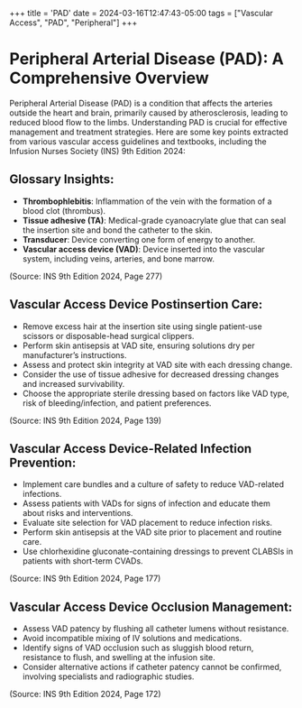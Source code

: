+++
title = 'PAD'
date = 2024-03-16T12:47:43-05:00
tags = ["Vascular Access", "PAD", "Peripheral"]
+++

# **Peripheral Arterial Disease (PAD): A Comprehensive Overview**

Peripheral Arterial Disease (PAD) is a condition that affects the arteries outside the heart and brain, primarily caused by atherosclerosis, leading to reduced blood flow to the limbs. Understanding PAD is crucial for effective management and treatment strategies. Here are some key points extracted from various vascular access guidelines and textbooks, including the Infusion Nurses Society (INS) 9th Edition 2024:

## **Glossary Insights:**
- **Thrombophlebitis**: Inflammation of the vein with the formation of a blood clot (thrombus).
- **Tissue adhesive (TA)**: Medical-grade cyanoacrylate glue that can seal the insertion site and bond the catheter to the skin.
- **Transducer**: Device converting one form of energy to another.
- **Vascular access device (VAD)**: Device inserted into the vascular system, including veins, arteries, and bone marrow.

(Source: INS 9th Edition 2024, Page 277)

## **Vascular Access Device Postinsertion Care:**
- Remove excess hair at the insertion site using single patient-use scissors or disposable-head surgical clippers.
- Perform skin antisepsis at VAD site, ensuring solutions dry per manufacturer’s instructions.
- Assess and protect skin integrity at VAD site with each dressing change.
- Consider the use of tissue adhesive for decreased dressing changes and increased survivability.
- Choose the appropriate sterile dressing based on factors like VAD type, risk of bleeding/infection, and patient preferences.

(Source: INS 9th Edition 2024, Page 139)

## **Vascular Access Device-Related Infection Prevention:**
- Implement care bundles and a culture of safety to reduce VAD-related infections.
- Assess patients with VADs for signs of infection and educate them about risks and interventions.
- Evaluate site selection for VAD placement to reduce infection risks.
- Perform skin antisepsis at the VAD site prior to placement and routine care.
- Use chlorhexidine gluconate-containing dressings to prevent CLABSIs in patients with short-term CVADs.

(Source: INS 9th Edition 2024, Page 177)

## **Vascular Access Device Occlusion Management:**
- Assess VAD patency by flushing all catheter lumens without resistance.
- Avoid incompatible mixing of IV solutions and medications.
- Identify signs of VAD occlusion such as sluggish blood return, resistance to flush, and swelling at the infusion site.
- Consider alternative actions if catheter patency cannot be confirmed, involving specialists and radiographic studies.

(Source: INS 9th Edition 2024, Page 172)

